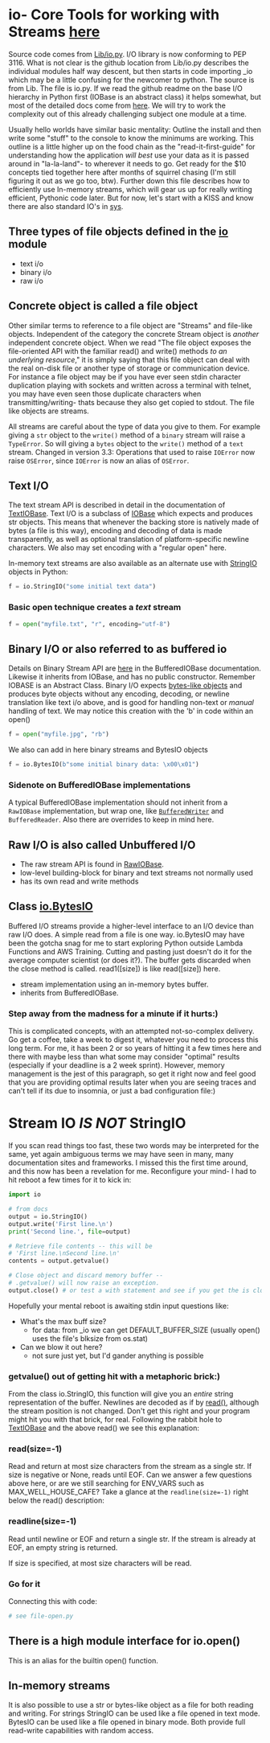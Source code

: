 # io- Core Tools for working with Streams [here](https://docs.python.org/3/library/io.html)

Source code comes from [Lib/io.py](https://github.com/python/cpython/blob/master/Lib/io.py). I/O library is now conforming to PEP 3116. What is not clear is the github location from Lib/io.py describes the individual modules half way descent, but then starts in code importing _io which may be a little confusing for the newcomer to python. The source is from Lib. The file is io.py. If we read the github readme on the base I/O hierarchy in Python first (IOBase is an abstract class) it helps somewhat, but most of the detailed docs come from [here](https://docs.python.org/3/library/io.html). We will try to work the complexity out of this already challenging subject one module at a time.

Usually hello worlds have similar basic mentality: Outline the install and then write some "stuff" to the console to know the minimums are working. This outline is a little higher up on the food chain as the "read-it-first-guide" for understanding how the application *will best* use your data as it is passed around in "la-la-land"- to wherever it needs to go. Get ready for the $10 concepts tied together here after months of squirrel chasing (I'm still figuring it out as we go too, btw). Further down this file describes how to efficiently use In-memory streams, which will gear us up for really writing efficient, Pythonic code later. But for now, let's start with a KISS and know there are also standard IO's in [sys](https://docs.python.org/3/library/sys.html#module-sys).

## Three types of file objects defined in the [io]() module
* text i/o
* binary i/o
* raw i/o

## Concrete object is called a file object 

Other similar terms to reference to a file object are "Streams" and file-like objects. Independent of the category the concrete Stream object is *another* independent concrete object. When we read "The file object exposes the file-oriented API with the familiar read() and write() methods *to an underlying resource*," it is simply saying that this file object can deal with the real on-disk file or another type of storage or communication device. For instance a file object may be if you have ever seen stdin character duplication playing with sockets and written across a terminal with telnet, you may have even seen those duplicate characters when transmitting/writing- thats because they also get copied to stdout. The file like objects are streams.

All streams are careful about the type of data you give to them. For example giving a `str` object to the `write()` method of a `binary` stream will raise a `TypeError`. So will giving a `bytes` object to the `write()` method of a `text` stream. Changed in version 3.3: Operations that used to raise `IOError` now raise `OSError`, since `IOError` is now an alias of `OSError`.

## Text I/O
The text stream API is described in detail in the documentation of [TextIOBase](https://docs.python.org/3/library/io.html#io.TextIOBase.read). Text I/O is a subclass of [IOBase](https://docs.python.org/3/library/io.html#io.IOBase) which expects and produces str objects. This means that whenever the backing store is natively made of bytes (a file is this way), encoding and decoding of data is made transparently, as well as optional translation of platform-specific newline characters. We also may set encoding with a "regular open" here.

In-memory text streams are also available as an alternate use with [StringIO](https://docs.python.org/3/library/io.html#io.StringIO) objects in Python:

```py
f = io.StringIO("some initial text data")
```

### Basic open technique creates a *text* stream

```py
f = open("myfile.txt", "r", encoding="utf-8")
```

## Binary I/O or also referred to as buffered io
Details on Binary Stream API are [here](https://docs.python.org/3/library/io.html#io.BufferedIOBase) in the BufferedIOBase documentation. Likewise it inherits from IOBase, and has no public constructor. Remember IOBASE is an Abstract Class. Binary I/O expects [bytes-like objects](https://docs.python.org/3/glossary.html#term-bytes-like-object) and produces byte objects without any encoding, decoding, or newline translation like text i/o above, and is good for handling non-text or *manual* handling of text. We may notice this creation with the 'b' in code within an open()

```py
f = open("myfile.jpg", "rb")
```
We also can add in here binary streams and BytesIO objects
```py 
f = io.BytesIO(b"some initial binary data: \x00\x01")
```
### Sidenote on BufferedIOBase implementations
A typical BufferedIOBase implementation should not inherit from a `RawIOBase` implementation, but wrap one, like [`BufferedWriter`](https://docs.python.org/3/library/io.html#io.BufferedWriter) and `BufferedReader`. Also there are overrides to keep in mind here.

## Raw I/O is also called Unbuffered I/O
* The raw stream API is found in [RawIOBase](https://docs.python.org/3/library/io.html#io.RawIOBase).
* low-level building-block for binary and text streams not normally used
* has its own read and write methods

## Class [io.BytesIO](https://docs.python.org/3/library/io.html#io.BytesIO)

Buffered I/O streams provide a higher-level interface to an I/O device than raw I/O does. A simple read from a file is one way. io.BytesIO may have been the gotcha snag for me to start exploring Python outside Lambda Functions and AWS Training. Cutting and pasting just doesn't do it for the average computer scientist (or does it?). The buffer gets discarded when the close method is called. read1(\[size\]) is like read(\[size\]) here.

* stream implementation using an in-memory bytes buffer.
* inherits from BufferedIOBase. 

### Step away from the madness for a minute if it hurts:)

This is complicated concepts, with an attempted not-so-complex delivery. Go get a coffee, take a week to digest it, whatever you need to process this long term. For me, it has been 2 or so years of hitting it a few times here and there with maybe less than what some may consider "optimal" results (especially if your deadline is a 2 week sprint). However, memory management is the jest of this paragraph, so get it right now and feel good that you are providing optimal results later when you are seeing traces and can't tell if its due to insomnia, or just a bad configuration file:) 

# Stream IO *IS NOT* StringIO

If you scan read things too fast, these two words may be interpreted for the same, yet again ambiguous terms we may have seen in many, many documentation sites and frameworks. I missed this the first time around, and this now has been a revelation for me. Reconfigure your mind- I had to hit reboot a few times for it to kick in:

```py
import io

# from docs
output = io.StringIO()
output.write('First line.\n')
print('Second line.', file=output)

# Retrieve file contents -- this will be
# 'First line.\nSecond line.\n'
contents = output.getvalue()

# Close object and discard memory buffer --
# .getvalue() will now raise an exception.
output.close() # or test a with statement and see if you get the is closed = true... 

```

Hopefully your mental reboot is awaiting stdin input questions like:

* What's the max buff size?
  * for data: from _io we can get DEFAULT_BUFFER_SIZE (usually open() uses the file's blksize from os.stat)
* Can we blow it out here? 
  * not sure just yet, but I'd gander anything is possible

### getvalue() out of getting hit with a metaphoric brick:)

From the class io.StringIO, this function will give you an *entire* string representation of the buffer. Newlines are decoded as if by [read()](https://docs.python.org/3/library/io.html#io.TextIOBase.read), although the stream position is not changed. Don't get this right and your program might hit you with that brick, for real. Following the rabbit hole to [TextIOBase](https://docs.python.org/3/library/io.html#io.TextIOBase.read) and the above read() we see this explanation:

### read(size=-1)
Read and return at most size characters from the stream as a single str. If size is negative or None, reads until EOF. Can we answer a few questions above here, or are we still searching for ENV_VARS such as MAX_WELL_HOUSE_CAFE? Take a glance at the `readline(size=-1)` right below the read() description:

### readline(size=-1)
Read until newline or EOF and return a single str. If the stream is already at EOF, an empty string is returned.

If size is specified, at most size characters will be read.

### Go for it

Connecting this with code:
```py
# see file-open.py
```

## There is a high module interface for io.open()

This is an alias for the builtin open() function.

## In-memory streams
It is also possible to use a str or bytes-like object as a file for both reading and writing. For strings StringIO can be used like a file opened in text mode. BytesIO can be used like a file opened in binary mode. Both provide full read-write capabilities with random access.
